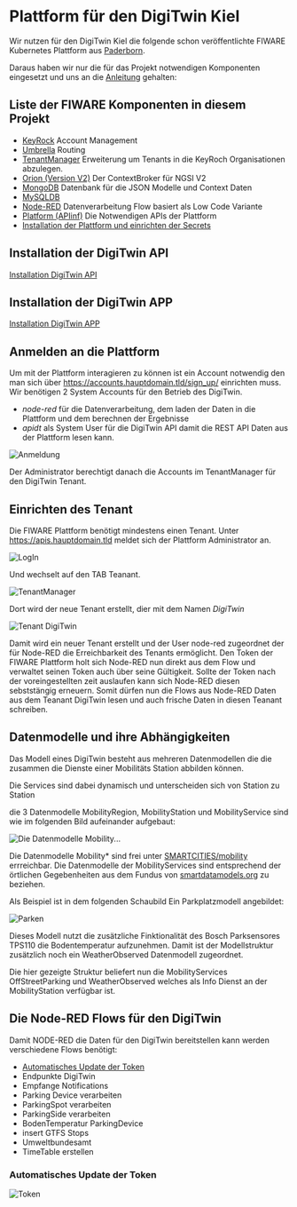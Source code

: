 # Plattform für den DigiTwin Kiel

Wir nutzen für den DigiTwin Kiel die folgende schon veröffentlichte FIWARE Kubernetes Plattform aus [Paderborn](https://gitlab.com/zentrale-open-data-plattform-paderborn/fiware "Zentrale OpenData Plattform").

Daraus haben wir nur die für das Projekt notwendigen Komponenten eingesetzt und uns an die [Anleitung](https://gitlab.com/zentrale-open-data-plattform-paderborn/fiware/documentation "Dokumentation der Zentrale OpenData Plattform") gehalten:

## Liste der FIWARE Komponenten in diesem Projekt

- [KeyRock](https://gitlab.com/zentrale-open-data-plattform-paderborn/fiware/keyrock "Dokumentation Keyrock") Account Management
- [Umbrella](https://gitlab.com/zentrale-open-data-plattform-paderborn/fiware/umbrella "Dokumentation Umbrella") Routing
- [TenantManager](https://gitlab.com/zentrale-open-data-plattform-paderborn/fiware/tenantmanager "Dokumentation TenantManager") Erweiterung um Tenants in die KeyRoch Organisationen abzulegen.
- [Orion (Version V2)](https://gitlab.com/zentrale-open-data-plattform-paderborn/fiware/orion "Dokumentation Orion") Der ContextBroker für NGSI V2
- [MongoDB](https://gitlab.com/zentrale-open-data-plattform-paderborn/fiware/mongo "Dokumentation MongoDB") Datenbank für die JSON Modelle und Context Daten
- [MySQLDB]()
- [Node-RED](https://gitlab.com/zentrale-open-data-plattform-paderborn/fiware/node-red-on-k8s "Dokumentation Node-RED") Datenverarbeitung Flow basiert als Low Code Variante
- [Platform (APIinf)](https://gitlab.com/zentrale-open-data-plattform-paderborn/fiware/platform "Dokumentation Platform") Die Notwendigen APIs der Plattform
- [Installation der Plattform und einrichten der Secrets](https://gitlab.com/zentrale-open-data-plattform-paderborn/fiware/installation/-/tree/master/platform-setup)



## Installation der DigiTwin API

[Installation DigiTwin API](https://github.com/SmartMaaS-Services/DigiTwin_API)

## Installation der DigiTwin APP

[Installation DigiTwin APP](https://github.com/SmartMaaS-Services/DigiTwin_APP)

## Anmelden an die Plattform

Um mit der Plattform interagieren zu können ist ein Account notwendig den man sich über https://accounts.hauptdomain.tld/sign_up/ einrichten muss.
Wir benötigen 2 System Accounts für den Betrieb des DigiTwin.

- *node-red* für die Datenverarbeitung, dem laden der Daten in die Plattform und dem berechnen der Ergebnisse
- *apidt* als System User für die DigiTwin API damit die REST API Daten aus der Plattform lesen kann.

![Anmeldung](/images/SignUp.png)

Der Administrator berechtigt danach die Accounts im TenantManager für den DigiTwin Tenant.

## Einrichten des Tenant

Die FIWARE Plattform benötigt mindestens einen Tenant.
Unter https://apis.hauptdomain.tld meldet sich der Plattform Administrator an.

![LogIn](/images/LogIn.png)

Und wechselt auf den TAB Teanant.

![TenantManager](/images/TenantManager.png)

Dort wird der neue Tenant erstellt, dier mit dem Namen *DigiTwin*

![Tenant DigiTwin](/images/TenantDigiTwin.png)

Damit wird ein neuer Tenant erstellt und der User node-red zugeordnet der für Node-RED die Erreichbarkeit des Tenants ermöglicht.
Den Token der FIWARE Plattform holt sich Node-RED nun direkt aus dem Flow und verwaltet seinen Token auch über seine Gültigkeit.
Sollte der Token nach der voreingestellten zeit auslaufen kann sich Node-RED diesen sebststängig erneuern.
Somit dürfen nun die Flows aus Node-RED Daten aus dem Teanant DigiTwin lesen und auch frische Daten in diesen Teanant schreiben.

## Datenmodelle und ihre Abhängigkeiten

Das Modell eines DigiTwin besteht aus mehreren Datenmodellen die die zusammen die Dienste einer Mobilitäts Station abbilden können.

Die Services sind dabei dynamisch und unterscheiden sich von Station zu Station

die 3 Datenmodelle MobilityRegion, MobilityStation und MobilityService sind wie im folgenden Bild aufeinander aufgebaut:

![Die Datenmodelle Mobility...](/images/MobilityModelle.png)

Die Datenmodelle Mobility\* sind frei unter [SMARTCITIES/mobility](https://github.com/smart-data-models/incubated/tree/master/SMARTCITIES/mobility) errreichbar.
Die Datenmodelle der MobilityServices sind entsprechend der örtlichen Gegebenheiten aus dem Fundus von [smartdatamodels.org](https://smartdatamodels.org/) zu beziehen.

Als Beispiel ist in dem folgenden Schaubild Ein Parkplatzmodell angebildet:

![Parken](/images/parking.png)

Dieses Modell nutzt die zusätzliche Finktionalität des Bosch Parksensores TPS110 die Bodentemperatur aufzunehmen.
Damit ist der Modellstruktur zusätzlich noch ein WeatherObserved Datenmodell zugeordnet.

Die hier gezeigte Struktur beliefert nun die MobilityServices OffStreetParking und WeatherObserved welches als Info Dienst an der MobilityStation verfügbar ist.

## Die Node-RED Flows für den DigiTwin

Damit NODE-RED die Daten für den DigiTwin bereitstellen kann werden verschiedene Flows benötigt:

- [Automatisches Update der Token](/NODE-RED/FlowUmweltbundesamt.json)
- Endpunkte DigiTwin
- Empfange Notifications
- Parking Device verarbeiten
- ParkingSpot verarbeiten
- ParkingSide verarbeiten
- BodenTemperatur ParkingDevice
- insert GTFS Stops
- Umweltbundesamt
- TimeTable erstellen

### Automatisches Update der Token

![Token](/images/AutomatischesUpdateToken.png)


